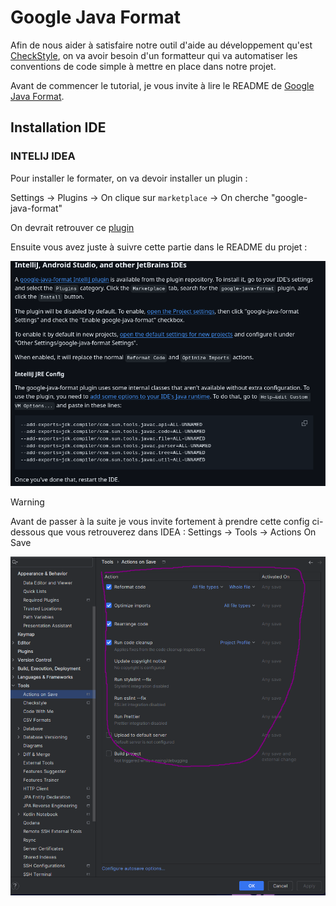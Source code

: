 # Google Java Format

Afin de nous aider à satisfaire notre outil d'aide au développement qu'est [CheckStyle](./checkstyle.md), on va avoir besoin d'un formatteur qui va automatiser les conventions de code simple à mettre en place dans notre projet.

Avant de commencer le tutorial, je vous invite à lire le README de [Google Java Format](https://github.com/google/google-java-format).

## Installation IDE

### INTELIJ IDEA

Pour installer le formater, on va devoir installer un plugin :

Settings -> Plugins -> On clique sur `marketplace` -> On cherche "google-java-format"

On devrait retrouver ce [plugin](https://plugins.jetbrains.com/plugin/8527-google-java-format)

Ensuite vous avez juste à suivre cette partie dans le README du projet :

![config_formater](../images/google-java-format.png)

> [!WARNING]
>  Avant de passer à la suite je vous invite fortement à prendre cette config ci-dessous que vous retrouverez dans IDEA :
> Settings -> Tools -> Actions On Save

![code_on_save](../images/code_on_save.png) 
